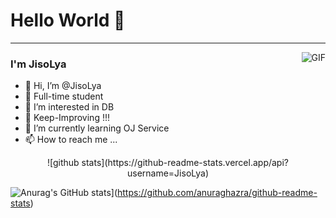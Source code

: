 # Hello World 👋

---
<img align="right" alt="GIF" src="https://raw.githubusercontent.com/haoruilee/haoruilee/master/pic/pusheencode.gif" />

### I'm JisoLya

- 👋 Hi, I’m @JisoLya
- 🔭 Full-time student
- 👀 I’m interested in DB
- 🙋 Keep-Improving !!!
- 🌱 I’m currently learning OJ Service
- 📫 How to reach me ...


<div>
<p align="center">
![github stats](https://github-readme-stats.vercel.app/api?username=JisoLya)

![Anurag's GitHub stats](https://github-readme-stats.vercel.app/api?username=JisoLya)](https://github.com/anuraghazra/github-readme-stats)
</p>
</div>


<!---
JisoLya/JisoLya is a ✨ special ✨ repository because its `README.md` (this file) appears on your GitHub profile.
You can click the Preview link to take a look at your changes.
--->

